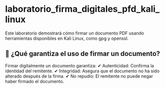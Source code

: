 # laboratorio_firma_digitales_pfd_kali_linux
Este laboratorio demostrará cómo firmar un documento PDF usando herramientas disponibles en Kali Linux, como gpg y openssl. 

## 📌 ¿Qué garantiza el uso de firmar un documento?

Firmar digitalmente un documento garantiza:
✔ Autenticidad: Confirma la identidad del remitente.
✔ Integridad: Asegura que el documento no ha sido alterado después de la firma.
✔ No repudio: El remitente no puede negar haber firmado el documento.
